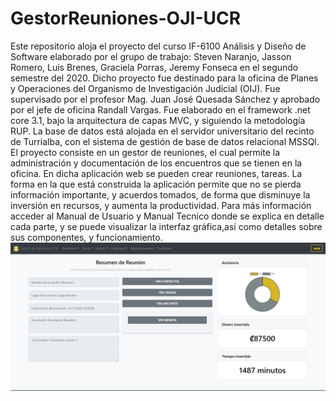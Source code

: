 # GestorReuniones-OJI-UCR
Este repositorio aloja el proyecto del curso IF-6100 Análisis y Diseño de Software elaborado por el grupo de trabajo: Steven Naranjo, Jasson Romero, Luis Brenes, Graciela Porras, Jeremy Fonseca en el segundo semestre del 2020. Dicho proyecto fue destinado para la oficina de Planes y Operaciones del Organismo de Investigación Judicial (OIJ). Fue supervisado por el profesor Mag. Juan José Quesada Sánchez  y aprobado por el jefe de oficina Randall Vargas. Fue elaborado en el framework .net core 3.1, bajo la arquitectura de capas MVC, y siguiendo la metodología RUP. La base de datos está alojada en el servidor universitario del recinto de Turrialba, con el sistema de gestión de base de datos relacional MSSQl. El proyecto consiste en un gestor de reuniones, el cual permite la administración y documentación de los encuentros que se tienen en la oficina. En dicha aplicación web se pueden crear reuniones, tareas. La forma en la que está construida la aplicación permite que no se pierda información importante, y acuerdos tomados, de forma que disminuye la inversión en recursos, y aumenta la productividad. Para más información acceder al Manual de Usuario y Manual Tecnico donde se explica en detalle cada parte, y se puede visualizar la interfaz gráfica,así como detalles sobre sus componentes, y funcionamiento.
![](https://github.com/sNaranjoM/GestorReuniones-OJI-UCR/blob/main/img1.png)
